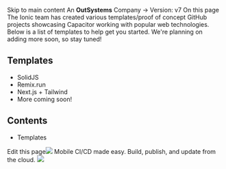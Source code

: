 Skip to main content
An **OutSystems** Company →
Version: v7
On this page
The Ionic team has created various templates/proof of concept GitHub projects showcasing Capacitor working with popular web technologies. Below is a list of templates to help get you started. We're planning on adding more soon, so stay tuned!
## Templates​
  * SolidJS
  * Remix.run
  * Next.js + Tailwind
  * More coming soon!


## Contents
  * Templates


Edit this page![](https://images.prismic.io/ionicframeworkcom/50ede1c5-d69d-4c9d-bf0d-4c9ab7c14724_doc-ad-appflow.png?auto=compress,format&rect=0,0,280,200&w=280&h=200)
Mobile CI/CD made easy. Build, publish, and update from the cloud.
![](https://cdn.bizible.com/ipv?_biz_r=&_biz_h=802059049&_biz_u=bfa08d03ffe94cbc8ad825d7c77fcc94&_biz_l=https%3A%2F%2Fcapacitorjs.com%2Fdocs%2Fgetting-started%2Ftemplates&_biz_t=1739803057985&_biz_i=Capacitor%20Templates%20%7C%20Capacitor%20Documentation&_biz_n=12&rnd=839691&cdn_o=a&_biz_z=1739803057986)
